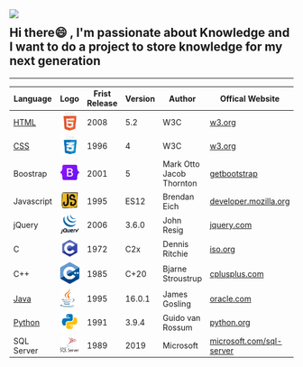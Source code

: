 <img align="left" src="https://lh3.googleusercontent.com/SlygahJ7KcHvqLgCO9XaZEkIRfNiKtZzeHzaB3xZSX8nMlRv8dZGUt0uHpJQGVU0WT6-n_2KQ3di_wPDXLDTuglqlsPaXwu3qFKnsHsUjpkJZvV6VtBsXAvQYVzpHiFLy2XfsHwuswhDE3xcCWEZYvNvgMgg-x-Z7Sg6NPFTqK6Lu50VEP7_YxDbt__LCDuFm7hYERbI7CI3W4GXaEnFbgHwCc3YX8YIr-dyz1FC1ZSE0LJPH7YbEWl70aeJpPiBR12rzHiWETOIEm_e6q06kxfRyk_4qIwvkEjGD_8Pv1APlpl_QPtRInDstZgRJ0dL2_aOYoaeB5ueM_A5WJsZ1kIKJD7bzXhyHnDlKtsS9hpJZUwFy0APhW6xtcg2oOP1dafp6WAi_m12c6AXGcq4-KYEAjckULXjl-VwoJj2fxD4yg1WsMRs9iCyyoFa5tr7sOY0uMfrya1pCBq_RbAR4Lsl2uaIx_OKhUSF8CkHy2AdWDYsUOYoiiSCY_JK8gu-HKp64wgYhGWnHRm2yzxccIxhM7BUvh1U-CFt4MjIpF9w2BpskKJaD3dCI1_PKxCPVLCLJ5GKBWY8MWLc_xzcQVMxc_h-Ro-4QRMjc9aizBcY3CoOMacyVsDDrZkRoIuqBpp-H4Bdkv9TAI5jgNETF-Bv9P8jlWDGP62WtA5Hh0MEl-jXGgb0D_DLbsj8xmv5ReUwJZ4yceJmPA79RACvMnI_=w715-h955-no?authuser=2" width="300" height="auto"/>

## Hi there😄 , I'm passionate about Knowledge and I want to do a project to store knowledge for my next generation

---


| Language                                       | Logo                                                                                                                                                                                                                                                                                                                                                                                                                                                                                                      | Frist Release | Version | Author                      | Offical Website                                                                                                   |
| ---------------------------------------------- | --------------------------------------------------------------------------------------------------------------------------------------------------------------------------------------------------------------------------------------------------------------------------------------------------------------------------------------------------------------------------------------------------------------------------------------------------------------------------------------------------------- | ------------- | ------- | --------------------------- | ----------------------------------------------------------------------------------------------------------------- |
| [HTML](https://github.com/Zenfection/HTML)     | <img src="https://raw.githubusercontent.com/Zenfection/Image/master/2021/06/08-15-55-13-06-00-18-00-html5.gif" title="" alt="06-00-18-00-html5.gif" width="50">                                                                                                                                                                                                                                                                                                                                           | 2008          | 5.2     | W3C                         | [w3.org](https://www.w3.org/html/)                                                                                |
| [CSS](https://github.com/Zenfection/CSS)       | <img src="https://raw.githubusercontent.com/Zenfection/Image/master/2021/06/08-15-57-53-68747470733a2f2f6d65646961302e67697068792e636f6d2f6d656469612f667345615a6c644e43384131504a336d77702f736f757263652e676966.gif" title="" alt="68747470733a2f2f6d65646961302e67697068792e636f6d2f6d656469612f667345615a6c644e43384131504a336d77702f736f757263652e676966.gif" width="50">                                                                                                                             | 1996          | 4       | W3C                         | [w3.org](https://www.w3.org/Style/CSS/)                                                                           |
| Boostrap                                       | <img src="https://raw.githubusercontent.com/Zenfection/Image/master/2021/06/08-18-46-22-Bootstrap_logo.svg.png" title="" alt="Bootstrap_logo.svg.png" width="50">                                                                                                                                                                                                                                                                                                                                         | 2001          | 5       | Mark Otto<br>Jacob Thornton | [getbootstrap](https://getbootstrap.com/)                                                                         |
| Javascript                                     | <img src="https://raw.githubusercontent.com/Zenfection/Image/master/2021/06/08-15-58-36-68747470733a2f2f6d65646961332e67697068792e636f6d2f6d656469612f6c6e377a32655772696951416c6c6656636e2f736f757263652e676966.gif" title="" alt="68747470733a2f2f6d65646961332e67697068792e636f6d2f6d656469612f6c6e377a32655772696951416c6c6656636e2f736f757263652e676966.gif" width="50">                                                                                                                             | 1995          | ES12    | Brendan Eich                | [developer.mozilla.org](https://developer.mozilla.org/en-US/docs/Learn/JavaScript/First_steps/What_is_JavaScript) |
| jQuery                                         | <img src="https://raw.githubusercontent.com/Zenfection/Image/master/2021/06/08-18-47-34-0_g3ns8QALNBBH7CBA.gif" title="" alt="0_g3ns8QALNBBH7CBA.gif" width="50">                                                                                                                                                                                                                                                                                                                                         | 2006          | 3.6.0   | John Resig                  | [jquery.com](https://jquery.com/)                                                                                 |
| C                                              | <img src="https://raw.githubusercontent.com/Zenfection/Image/master/2021/06/08-16-44-57-c-programming-569564.webp" title="" alt="c-programming-569564.webp" width="50">                                                                                                                                                                                                                                                                                                                                   | 1972          | C2x     | Dennis Ritchie              | [iso.org](https://www.iso.org/standard/74528.html)                                                                |
| C++                                            | <img title="" src="https://raw.githubusercontent.com/Zenfection/Image/master/2021/06/08-16-43-46-1200px-ISO_C%2B%2B_Logo.svg.png" alt="1200px-ISO_C++_Logo.svg.png" width="40">                                                                                                                                                                                                                                                                                                                           | 1985          | C+20    | Bjarne Stroustrup           | [cplusplus.com](https://www.cplusplus.com/)                                                                       |
| [Java](https://github.com/Zenfection/Java)     | <img src="https://raw.githubusercontent.com/Zenfection/Image/master/2021/06/08-16-01-10-68747470733a2f2f75706c6f61642d69636f6e2e73332e75732d656173742d322e616d617a6f6e6177732e636f6d2f75706c6f6164732f69636f6e732f706e672f3337383535343337313534303535333631332d3531322e706e67.png" title="" alt="68747470733a2f2f75706c6f61642d69636f6e2e73332e75732d656173742d322e616d617a6f6e6177732e636f6d2f75706c6f6164732f69636f6e732f706e672f3337383535343337313534303535333631332d3531322e706e67.png" width="50"> | 1995          | 16.0.1  | James Gosling               | [oracle.com](https://www.oracle.com/java/technologies/javase-downloads.html)                                      |
| [Python](https://github.com/Zenfection/Python) | <img src="https://raw.githubusercontent.com/Zenfection/Image/master/2021/06/08-16-07-31-icons8-python.png" title="" alt="icons8-python.png" width="50">                                                                                                                                                                                                                                                                                                                                                   | 1991          | 3.9.4   | Guido van Rossum            | [python.org](https://www.python.org/)                                                                             |
| SQL Server                                     | <img title="" src="https://raw.githubusercontent.com/Zenfection/Image/master/2021/06/08-16-02-09-sql-server-tutorial.svg" alt="sql-server-tutorial.svg" width="53">                                                                                                                                                                                                                                                                                                                                       | 1989          | 2019    | Microsoft                   | [microsoft.com/sql-server](https://www.microsoft.com/en-us/sql-server/sql-server-downloads)                       |
